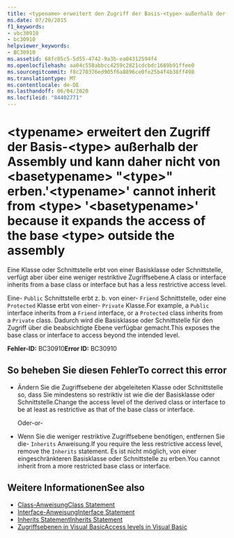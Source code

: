 ```yaml
---
title: <typename> erweitert den Zugriff der Basis-<type> außerhalb der Assembly und kann daher nicht von <basetypename> "<type>" erben.
ms.date: 07/20/2015
f1_keywords:
- vbc30910
- bc30910
helpviewer_keywords:
- BC30910
ms.assetid: 68fc05c5-5d55-4742-9a3b-ea04312594f4
ms.openlocfilehash: aa04c558abbcc4259c2821cdcbdc1669b91ffee0
ms.sourcegitcommit: f8c270376ed905f6a8896ce0fe25b4f4b38ff498
ms.translationtype: MT
ms.contentlocale: de-DE
ms.lasthandoff: 06/04/2020
ms.locfileid: "84402771"
---
```

# <a name="typename-cannot-inherit-from-type-basetypename-because-it-expands-the-access-of-the-base-type-outside-the-assembly"></a><span data-ttu-id="ed120-102">\<typename> erweitert den Zugriff der Basis-\<type> außerhalb der Assembly und kann daher nicht von \<basetypename> "\<type>" erben.</span><span class="sxs-lookup"><span data-stu-id="ed120-102">'\<typename>' cannot inherit from \<type> '\<basetypename>' because it expands the access of the base \<type> outside the assembly</span></span>
<span data-ttu-id="ed120-103">Eine Klasse oder Schnittstelle erbt von einer Basisklasse oder Schnittstelle, verfügt aber über eine weniger restriktive Zugriffsebene.</span><span class="sxs-lookup"><span data-stu-id="ed120-103">A class or interface inherits from a base class or interface but has a less restrictive access level.</span></span>  
  
 <span data-ttu-id="ed120-104">Eine- `Public` Schnittstelle erbt z. b. von einer- `Friend` Schnittstelle, oder eine `Protected` Klasse erbt von einer- `Private` Klasse.</span><span class="sxs-lookup"><span data-stu-id="ed120-104">For example, a `Public` interface inherits from a `Friend` interface, or a `Protected` class inherits from a `Private` class.</span></span> <span data-ttu-id="ed120-105">Dadurch wird die Basisklasse oder Schnittstelle für den Zugriff über die beabsichtigte Ebene verfügbar gemacht.</span><span class="sxs-lookup"><span data-stu-id="ed120-105">This exposes the base class or interface to access beyond the intended level.</span></span>  
  
 <span data-ttu-id="ed120-106">**Fehler-ID:** BC30910</span><span class="sxs-lookup"><span data-stu-id="ed120-106">**Error ID:** BC30910</span></span>  
  
## <a name="to-correct-this-error"></a><span data-ttu-id="ed120-107">So beheben Sie diesen Fehler</span><span class="sxs-lookup"><span data-stu-id="ed120-107">To correct this error</span></span>  
  
- <span data-ttu-id="ed120-108">Ändern Sie die Zugriffsebene der abgeleiteten Klasse oder Schnittstelle so, dass Sie mindestens so restriktiv ist wie die der Basisklasse oder Schnittstelle.</span><span class="sxs-lookup"><span data-stu-id="ed120-108">Change the access level of the derived class or interface to be at least as restrictive as that of the base class or interface.</span></span>  
  
     <span data-ttu-id="ed120-109">Oder</span><span class="sxs-lookup"><span data-stu-id="ed120-109">-or-</span></span>  
  
- <span data-ttu-id="ed120-110">Wenn Sie die weniger restriktive Zugriffsebene benötigen, entfernen Sie die- `Inherits` Anweisung.</span><span class="sxs-lookup"><span data-stu-id="ed120-110">If you require the less restrictive access level, remove the `Inherits` statement.</span></span> <span data-ttu-id="ed120-111">Es ist nicht möglich, von einer eingeschränkteren Basisklasse oder Schnittstelle zu erben.</span><span class="sxs-lookup"><span data-stu-id="ed120-111">You cannot inherit from a more restricted base class or interface.</span></span>  
  
## <a name="see-also"></a><span data-ttu-id="ed120-112">Weitere Informationen</span><span class="sxs-lookup"><span data-stu-id="ed120-112">See also</span></span>

- [<span data-ttu-id="ed120-113">Class-Anweisung</span><span class="sxs-lookup"><span data-stu-id="ed120-113">Class Statement</span></span>](../statements/class-statement.md)
- [<span data-ttu-id="ed120-114">Interface-Anweisung</span><span class="sxs-lookup"><span data-stu-id="ed120-114">Interface Statement</span></span>](../statements/interface-statement.md)
- [<span data-ttu-id="ed120-115">Inherits Statement</span><span class="sxs-lookup"><span data-stu-id="ed120-115">Inherits Statement</span></span>](../statements/inherits-statement.md)
- [<span data-ttu-id="ed120-116">Zugriffsebenen in Visual Basic</span><span class="sxs-lookup"><span data-stu-id="ed120-116">Access levels in Visual Basic</span></span>](../../programming-guide/language-features/declared-elements/access-levels.md)

